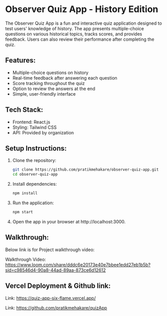 # Observer Quiz App - History Edition

The Observer Quiz App is a fun and interactive quiz application designed to test users' knowledge of history. The app presents multiple-choice questions on various historical topics, tracks scores, and provides feedback. Users can also review their performance after completing the quiz.

## Features:
- Multiple-choice questions on history
- Real-time feedback after answering each question
- Score tracking throughout the quiz
- Option to review the answers at the end
- Simple, user-friendly interface

## Tech Stack:
- Frontend: React.js
- Styling: Tailwind CSS
- API: Provided by organization

## Setup Instructions:

1. Clone the repository:
   ```bash
   git clone https://github.com/pratikmehakare/observer-quiz-app.git
   cd observer-quiz-app

2. Install dependencies:
   ```bash
   npm install

3. Run the application:
   ```bash
   npm start

4. Open the app in your browser at http://localhost:3000.  

## Walkthrough:
Below link is for Project walkthrough video:

Walkthrough Video: https://www.loom.com/share/dddc6e20173e40e7bbee1edd27eb1b5b?sid=c98546d4-90a8-44ad-89aa-873ce6d12612

## Vercel Deployment & Github link:
 
Link: https://quiz-app-six-flame.vercel.app/

Link: https://github.com/pratikmehakare/quizApp


